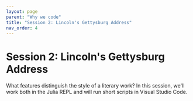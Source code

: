 ```yaml
---
layout: page
parent: "Why we code"
title: "Session 2: Lincoln's Gettysburg Address"
nav_order: 4
---
```


# Session 2: Lincoln's Gettysburg Address

What features distinguish the style of a literary work?  In this session, we'll work both in the Julia REPL and will run short scripts in Visual Studio Code.